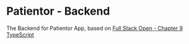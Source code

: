 # Patientor - Backend

The Backend for Patientor App, based on [Full Stack Open - Chapter 9 TypeScript](https://fullstackopen.com/en/part9/typing_an_express_app)


